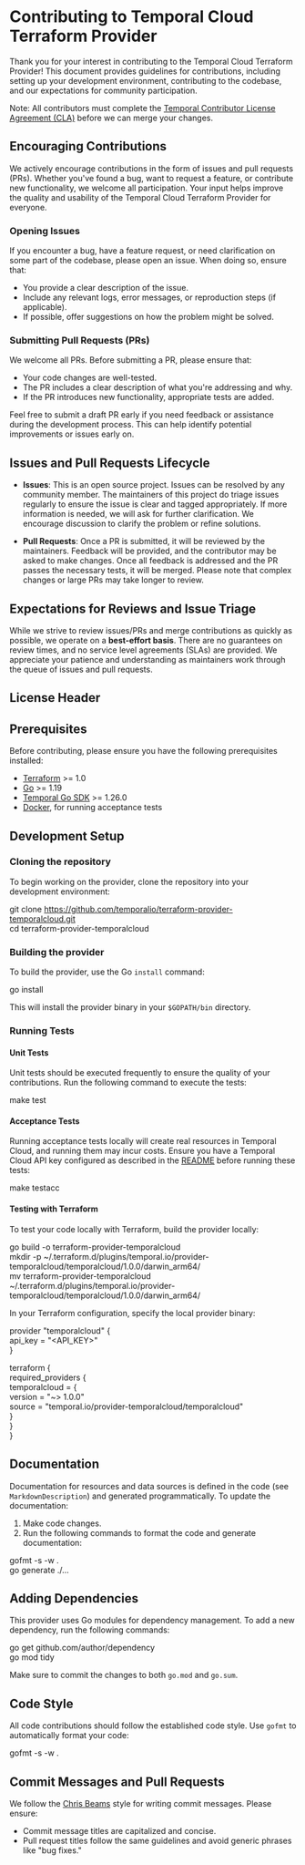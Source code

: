 # Contributing to Temporal Cloud Terraform Provider

Thank you for your interest in contributing to the Temporal Cloud Terraform Provider! This document provides guidelines for contributions, including setting up your development environment, contributing to the codebase, and our expectations for community participation.

Note: All contributors must complete the [Temporal Contributor License Agreement (CLA)](https://gist.github.com/samarabbas/7dcd41eb1d847e12263cc961ccfdb197) before we can merge your changes.

## Encouraging Contributions

We actively encourage contributions in the form of issues and pull requests (PRs). Whether you've found a bug, want to request a feature, or contribute new functionality, we welcome all participation. Your input helps improve the quality and usability of the Temporal Cloud Terraform Provider for everyone.

### Opening Issues

If you encounter a bug, have a feature request, or need clarification on some part of the codebase, please open an issue. When doing so, ensure that:

- You provide a clear description of the issue.
- Include any relevant logs, error messages, or reproduction steps (if applicable).
- If possible, offer suggestions on how the problem might be solved.

### Submitting Pull Requests (PRs)

We welcome all PRs. Before submitting a PR, please ensure that:

- Your code changes are well-tested.
- The PR includes a clear description of what you're addressing and why.
- If the PR introduces new functionality, appropriate tests are added.

Feel free to submit a draft PR early if you need feedback or assistance during the development process. This can help identify potential improvements or issues early on.

## Issues and Pull Requests Lifecycle

- **Issues**: This is an open source project. Issues can be resolved by any community member. The maintainers of this project do triage issues regularly to ensure the issue is clear and tagged appropriately. If more information is needed, we will ask for further clarification. We encourage discussion to clarify the problem or refine solutions. 
  
- **Pull Requests**: Once a PR is submitted, it will be reviewed by the maintainers. Feedback will be provided, and the contributor may be asked to make changes. Once all feedback is addressed and the PR passes the necessary tests, it will be merged. Please note that complex changes or large PRs may take longer to review.

## Expectations for Reviews and Issue Triage

While we strive to review issues/PRs and merge contributions as quickly as possible, we operate on a **best-effort basis**. There are no guarantees on review times, and no service level agreements (SLAs) are provided. We appreciate your patience and understanding as maintainers work through the queue of issues and pull requests.

## License Header
<TODO>

## Prerequisites

Before contributing, please ensure you have the following prerequisites installed:

- [Terraform](https://developer.hashicorp.com/terraform/downloads) >= 1.0
- [Go](https://golang.org/doc/install) >= 1.19
- [Temporal Go SDK](https://github.com/temporalio/sdk-go) >= 1.26.0
- [Docker](https://docs.docker.com/get-docker/), for running acceptance tests

## Development Setup

### Cloning the repository

To begin working on the provider, clone the repository into your development environment:

git clone https://github.com/temporalio/terraform-provider-temporalcloud.git  
cd terraform-provider-temporalcloud

### Building the provider

To build the provider, use the Go `install` command:

go install

This will install the provider binary in your `$GOPATH/bin` directory.

### Running Tests

#### Unit Tests

Unit tests should be executed frequently to ensure the quality of your contributions. Run the following command to execute the tests:

make test

#### Acceptance Tests

Running acceptance tests locally will create real resources in Temporal Cloud, and running them may incur costs. Ensure you have a Temporal Cloud API key configured as described in the [README](https://registry.terraform.io/providers/temporalio/temporalcloud/latest/docs) before running these tests:

make testacc

#### Testing with Terraform

To test your code locally with Terraform, build the provider locally:

go build -o terraform-provider-temporalcloud  
mkdir -p ~/.terraform.d/plugins/temporal.io/provider-temporalcloud/temporalcloud/1.0.0/darwin_arm64/  
mv terraform-provider-temporalcloud ~/.terraform.d/plugins/temporal.io/provider-temporalcloud/temporalcloud/1.0.0/darwin_arm64/

In your Terraform configuration, specify the local provider binary:

provider "temporalcloud" {  
  api_key = "<API_KEY>"  
}

terraform {  
  required_providers {  
    temporalcloud = {  
      version = "~> 1.0.0"  
      source  = "temporal.io/provider-temporalcloud/temporalcloud"  
    }  
  }  
}

## Documentation

Documentation for resources and data sources is defined in the code (see `MarkdownDescription`) and generated programmatically. To update the documentation:

1. Make code changes.
2. Run the following commands to format the code and generate documentation:

gofmt -s -w .  
go generate ./...

## Adding Dependencies

This provider uses Go modules for dependency management. To add a new dependency, run the following commands:

go get github.com/author/dependency  
go mod tidy

Make sure to commit the changes to both `go.mod` and `go.sum`.

## Code Style

All code contributions should follow the established code style. Use `gofmt` to automatically format your code:

gofmt -s -w .

## Commit Messages and Pull Requests

We follow the [Chris Beams](https://chris.beams.io/posts/git-commit/) style for writing commit messages. Please ensure:

- Commit message titles are capitalized and concise.
- Pull request titles follow the same guidelines and avoid generic phrases like "bug fixes."
